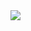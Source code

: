 <img src="https://github.com/renangfs/Oficina2DB/assets/61218420/b846c410-baf3-4bda-83a8-92b942694e50" >
